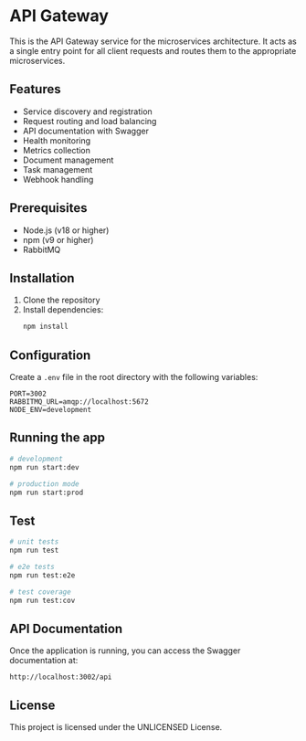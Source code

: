# API Gateway

This is the API Gateway service for the microservices architecture. It acts as a single entry point for all client requests and routes them to the appropriate microservices.

## Features

- Service discovery and registration
- Request routing and load balancing
- API documentation with Swagger
- Health monitoring
- Metrics collection
- Document management
- Task management
- Webhook handling

## Prerequisites

- Node.js (v18 or higher)
- npm (v9 or higher)
- RabbitMQ

## Installation

1. Clone the repository
2. Install dependencies:
   ```bash
   npm install
   ```

## Configuration

Create a `.env` file in the root directory with the following variables:

```env
PORT=3002
RABBITMQ_URL=amqp://localhost:5672
NODE_ENV=development
```

## Running the app

```bash
# development
npm run start:dev

# production mode
npm run start:prod
```

## Test

```bash
# unit tests
npm run test

# e2e tests
npm run test:e2e

# test coverage
npm run test:cov
```

## API Documentation

Once the application is running, you can access the Swagger documentation at:

```
http://localhost:3002/api
```

## License

This project is licensed under the UNLICENSED License. 
